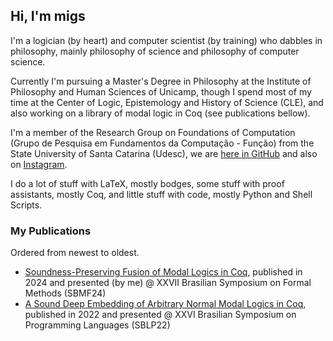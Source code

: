 ## Hi, I'm migs

I'm a logician (by heart) and computer scientist (by training) who dabbles in philosophy, mainly philosophy of science and philosophy of computer science.

Currently I'm pursuing a Master's Degree in Philosophy at the Institute of Philosophy and Human Sciences of Unicamp, though I spend most of my time at the Center of Logic, Epistemology and History of Science (CLE), and also working on a library of modal logic in Coq (see publications bellow).

I'm a member of the Research Group on Foundations of Computation (Grupo de Pesquisa em Fundamentos da Computação - Função) from the State University of Santa Catarina (Udesc), we are [here in GitHub](https://github.com/funcao) and also on [Instagram](https://www.instagram.com/funcao.udesc/).

I do a lot of stuff with LaTeX, mostly bodges, some stuff with proof assistants, mostly Coq, and little stuff with code, mostly Python and Shell Scripts.

### My Publications

Ordered from newest to oldest.

- [Soundness-Preserving Fusion of Modal Logics in Coq](https://doi.org/10.1007/978-3-031-78116-2_8), published in 2024 and presented (by me) @ XXVII Brasilian Symposium on Formal Methods (SBMF24)
- [A Sound Deep Embedding of Arbitrary Normal Modal Logics in Coq](https://doi.org/10.1145/3561320.3561329), published in 2022 and presented @ XXVI Brasilian Symposium on Programming Languages (SBLP22)

<!--
**MiguelANunes/MiguelANunes** is a ✨ _special_ ✨ repository because its `README.md` (this file) appears on your GitHub profile.

Here are some ideas to get you started:

- 🔭 I’m currently working on ...
- 🌱 I’m currently learning ...
- 👯 I’m looking to collaborate on ...
- 🤔 I’m looking for help with ...
- 💬 Ask me about ...
- 📫 How to reach me: ...
- 😄 Pronouns: ...
- ⚡ Fun fact: ...
-->
